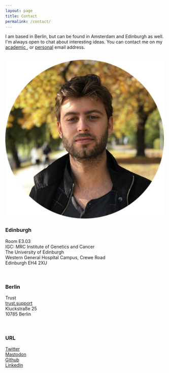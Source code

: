 ```yaml
---
layout: page
title: Contact
permalink: /contact/
---
```




<p class="main-col66 bottom-1"> 
I am based in Berlin, but can be found in Amsterdam and Edinburgh as well. I'm always open to chat about interesting ideas.
You can contact me on my <a href="mailto:ax.ax.ax.jansmax@xsxmxsx.edx.acx.ukxxxx"
    onmouseover="this.href=this.href.replace(/x/g,'');">academic </a>, or <a href="mailto:axbelx@xjaxnsxmax.xnxlx"
    onmouseover="this.href=this.href.replace(/x/g,'');">personal</a> email address.<br>


</p><br>

<section class="main-col33">
	<img src="/assets/abel_herbst_circle.png" width="500">
</section>

<h3 class="main-col66"> Edinburgh </h3>
<p class="main-col66">
Room E3.03<br>
IGC: MRC Institute of Genetics and Cancer <br>
The University of Edinburgh <br>
Western General Hospital Campus, Crewe Road <br>
Edinburgh EH4 2XU <br> <br> <br>
</p>


<h3 class="main-col66"> Berlin </h3>
<p class="main-col66">
Trust <br>
<a href="https://trust.support" target="_blank"> trust.support</a> <br>
Kluckstraße 25 <br>
10785 Berlin <br> <br> <br>
</p>



<h3 class="main-col66"> URL </h3>
<p class="main-col66">
<a href="https://twitter.com/Abelaer" target="_blank">Twitter</a>
<br>
<a rel="me" href="https://mathstodon.xyz/@Abel">Mastodon</a>
<br>
<a href="https://github.com/AJnsm" target="_blank">Github</a>
<br>
<a href="https://www.linkedin.com/in/abeljansma/" target="_blank">LinkedIn</a>

</p>


<!-- 
Website built in Jekyll, hosted on Github Pages. 
<br>

&copy; {{ site.copyright }} {{ 'now' | date:'%Y'}} -->